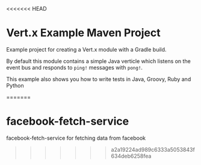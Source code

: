 <<<<<<< HEAD
# Vert.x Example Maven Project

Example project for creating a Vert.x module with a Gradle build.

By default this module contains a simple Java verticle which listens on the event bus and responds to `ping!`
messages with `pong!`.

This example also shows you how to write tests in Java, Groovy, Ruby and Python

=======
# facebook-fetch-service
facebook-fetch-service for fetching data from facebook
>>>>>>> a2a19224ad989c6333a5053843f634deb6258fea

